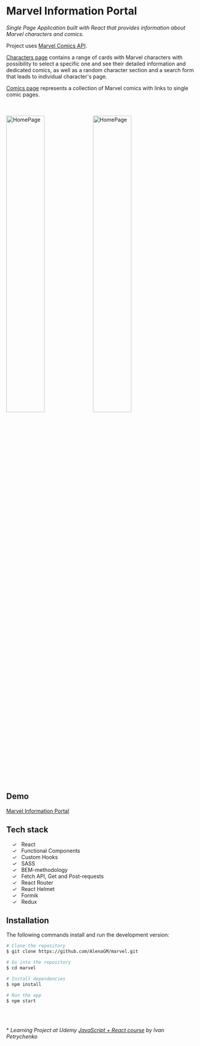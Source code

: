 #  Marvel Information Portal

_Single Page Application built with React that provides information about Marvel characters and comics._

Project uses [Marvel Comics API].

[Characters page] contains a range of cards with Marvel characters with possibility to select a specific one and see their detailed information and dedicated comics, as well as a random character section and a search form that leads to individual character's page.

[Comics page] represents a collection of Marvel comics with links to single comic pages.

<br><br>
<img width="45%" alt="HomePage" src="../main/screenshots/captureweb.jpeg">
<img width="45%" alt="HomePage" src="../main/screenshots/capturewebcomics.jpeg">
<br><br>

## Demo

 [Marvel Information Portal]
 

## Tech stack

&nbsp;&nbsp;&nbsp;&nbsp;&check;&nbsp;&nbsp; React<br>
&nbsp;&nbsp;&nbsp;&nbsp;&check;&nbsp;&nbsp; Functional Components<br>
&nbsp;&nbsp;&nbsp;&nbsp;&check;&nbsp;&nbsp; Custom Hooks<br>
&nbsp;&nbsp;&nbsp;&nbsp;&check;&nbsp;&nbsp; SASS<br>
&nbsp;&nbsp;&nbsp;&nbsp;&check;&nbsp;&nbsp; BEM-methodology<br>
&nbsp;&nbsp;&nbsp;&nbsp;&check;&nbsp;&nbsp; Fetch API, Get and Post-requests<br>
&nbsp;&nbsp;&nbsp;&nbsp;&check;&nbsp;&nbsp; React Router<br>
&nbsp;&nbsp;&nbsp;&nbsp;&check;&nbsp;&nbsp; React Helmet<br>
&nbsp;&nbsp;&nbsp;&nbsp;&check;&nbsp;&nbsp; Formik<br>
&nbsp;&nbsp;&nbsp;&nbsp;&check;&nbsp;&nbsp; Redux<br>


## Installation

The following commands install and run the development version:

```bash
# Clone the repository
$ git clone https://github.com/AlenaGM/marvel.git

# Go into the repository
$ cd marvel

# Install dependencies
$ npm install

# Run the app
$ npm start
```
<br><br>
  
  \* _Learning Project at Udemy [JavaScript + React course] by Ivan Petrychenko_ 
  
   [Marvel Information Portal]: <https://alenagm.github.io/marvel/>
   [Characters page]: <https://alenagm.github.io/marvel/>
   [Comics page]: <https://alenagm.github.io/marvel/comics/>
   [JavaScript + React course]: <https://www.udemy.com/course/javascript_full/>
   [Marvel Comics API]: <https://developer.marvel.com/>
